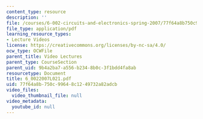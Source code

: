 ```yaml
---
content_type: resource
description: ''
file: /courses/6-002-circuits-and-electronics-spring-2007/77f64a8b750c99648c1249732a82adcb_6_0022007L021.pdf
file_type: application/pdf
learning_resource_types:
- Lecture Videos
license: https://creativecommons.org/licenses/by-nc-sa/4.0/
ocw_type: OCWFile
parent_title: Video Lectures
parent_type: CourseSection
parent_uid: 9b4a2ba7-a556-b234-8b0c-3f1bdd4fa8ab
resourcetype: Document
title: 6_0022007L021.pdf
uid: 77f64a8b-750c-9964-8c12-49732a82adcb
video_files:
  video_thumbnail_file: null
video_metadata:
  youtube_id: null
---
```

